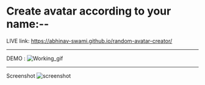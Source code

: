 # Create avatar according to your name:--
LIVE link: https://abhinav-swami.github.io/random-avatar-creator/

---


DEMO :
![Working_gif](https://abhinav-swami.github.io/random-avatar-creator/readme-data/ezgif.com-crop.gif)

---

Screenshot
![screenshot](https://abhinav-swami.github.io/random-avatar-creator/readme-data/screen.jpg)
